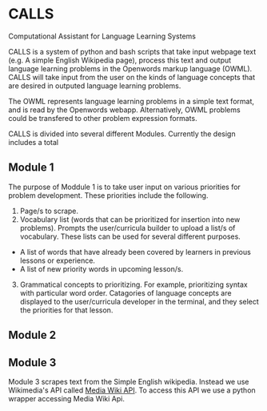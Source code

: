 
# CALLS

Computational Assistant for Language Learning Systems

CALLS is a system of python and bash scripts that take input webpage text (e.g. A simple English Wikipedia page), process this text and output language learning problems in the Openwords markup language (OWML). CALLS will take input from the user on the kinds of language concepts that are desired in outputed language learning problems.

The OWML represents language learning problems in a simple text format, and is read by the Openwords webapp. Alternatively, OWML problems could be transfered to other problem expression formats.

CALLS is divided into several different Modules. Currently the design includes a total 

## Module 1
The purpose of Moddule 1 is to take user input on various priorities for problem development. These priorities include the following.
1) Page/s to scrape.
2) Vocabulary list (words that can be prioritized for insertion into new problems). Prompts the user/curricula builder to upload a list/s of vocabulary. These lists can be used for several different purposes.
- A list of words that have already been covered by learners in previous lessons or experience.
- A list of new priority words in upcoming lesson/s.
3) Grammatical concepts to prioritizing. For example, prioritizing syntax with particular word order. Catagories of language concepts are displayed to the user/curricula developer in the terminal, and they select the priorities for that lesson.

## Module 2

## Module 3
Module 3 scrapes text from the Simple English wikipedia. Instead we use Wikimedia's API called [Media Wiki API](https://www.mediawiki.org/wiki/API:Main_page). To access this API we use a python wrapper accessing Media Wiki Api.
